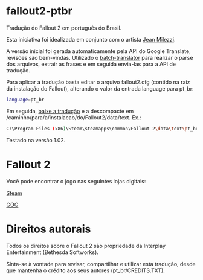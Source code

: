 # fallout2-ptbr
Tradução do Fallout 2 em português do Brasil.

Esta iniciativa foi idealizada em conjunto com o artista [Jean Milezzi](http://www.jeanmilezzi.com.br/).

A versão inicial foi gerada automaticamente pela API do Google Translate, revisões são bem-vindas.
Utilizado o [batch-translator](https://github.com/michelmilezzi/batch-translator) para realizar o parse dos arquivos, extrair as frases e em seguida envia-las para a API de tradução.

Para aplicar a tradução basta editar o arquivo fallout2.cfg (contido na raíz da instalação do Fallout), alterando o valor da entrada language para pt_br:
```sh
language=pt_br
```
Em seguida, [baixe a tradução](https://github.com/michelmilezzi/fallout2-ptbr/releases) e a descompacte em /caminho/para/a/instalacao/do/Fallout2/data/text. Ex.:
```sh
C:\Program Files (x86)\Steam\steamapps\common\Fallout 2\data\text\pt_br
```
Testado na versão 1.02. 

# Fallout 2
Você pode encontrar o jogo nas seguintes lojas digitais:

[Steam](http://store.steampowered.com/app/38410/Fallout_2_A_Post_Nuclear_Role_Playing_Game/)

[GOG](https://www.gog.com/game/fallout_2)

# Direitos autorais

Todos os direitos sobre o Fallout 2 são propriedade da Interplay Entertainment (Bethesda Softworks).

Sinta-se à vontade para revisar, compartilhar e utilizar esta tradução, desde que mantenha o crédito aos seus autores (pt_br/CREDITS.TXT).

